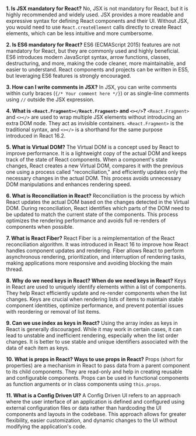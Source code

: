 **1. Is JSX mandatory for React?**
No, JSX is not mandatory for React, but it is highly recommended and widely used. JSX provides a more readable and expressive syntax for defining React components and their UI. Without JSX, you would need to use `React.createElement` calls directly to create React elements, which can be less intuitive and more cumbersome.

**2. Is ES6 mandatory for React?**
ES6 (ECMAScript 2015) features are not mandatory for React, but they are commonly used and highly beneficial. ES6 introduces modern JavaScript syntax, arrow functions, classes, destructuring, and more, making the code cleaner, more maintainable, and easier to understand. React components and projects can be written in ES5, but leveraging ES6 features is strongly encouraged.

**3. How can I write comments in JSX?**
In JSX, you can write comments within curly braces (`{/* Your comment here */}`) or as single-line comments using `//` outside the JSX expression.

**4. What is `<React.Fragment></React.Fragment>` and `<></>`?**
`<React.Fragment>` and `<></>` are used to wrap multiple JSX elements without introducing an extra DOM node. They act as invisible containers. `<React.Fragment>` is the traditional syntax, and `<></>` is a shorthand for the same purpose introduced in React 16.2.

**5. What is Virtual DOM?**
The Virtual DOM is a concept used by React to improve performance. It is a lightweight copy of the actual DOM and keeps track of the state of React components. When a component's state changes, React creates a new Virtual DOM, compares it with the previous one using a process called "reconciliation," and efficiently updates only the necessary changes in the actual DOM. This process avoids unnecessary DOM manipulations and enhances rendering speed.

**6. What is Reconciliation in React?**
Reconciliation is the process by which React updates the actual DOM based on the changes detected in the Virtual DOM. During reconciliation, React identifies which parts of the DOM need to be updated to match the current state of the components. This process optimizes the rendering performance and avoids full re-renders of components when possible.

**7. What is React Fiber?**
React Fiber is a reimplementation of the React reconciliation algorithm. It was introduced in React 16 to improve how React handles component updates and rendering. Fiber allows React to perform asynchronous rendering, prioritization, and interruption of rendering tasks, making applications more responsive and avoiding blocking the main thread.

**8. Why do we need keys in React? When do we need keys in React?**
Keys in React are used to uniquely identify elements within a list of components. They help React efficiently update and re-render components when the list changes. Keys are crucial when rendering lists of items to maintain stable component identities, optimize performance, and prevent potential issues with reordering or removal of list items.

**9. Can we use index as keys in React?**
Using the array index as keys in React is generally discouraged. While it may work in certain cases, it can lead to unstable and inefficient rendering, especially when the list order changes. It is better to use stable and unique identifiers associated with the data of each item as keys.

**10. What is props in React? Ways to use props in React?**
Props (short for properties) are a mechanism in React to pass data from a parent component to its child components. They are read-only and help in creating reusable and configurable components. Props can be used in functional components as function arguments or in class components using `this.props`.

**11. What is a Config Driven UI?**
A Config Driven UI refers to an approach where the user interface of an application is defined and configured using external configuration files or data rather than hardcoding the UI components and layouts in the codebase. This approach allows for greater flexibility, easier customization, and dynamic changes to the UI without modifying the application's code.

